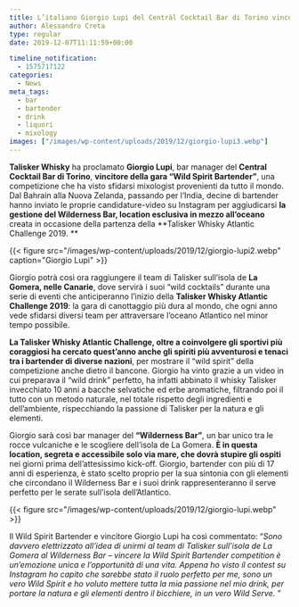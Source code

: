 ```yaml
---
title: L’italiano Giorgio Lupi del Centràl Cocktail Bar di Torino vince il contest globale di Talisker “Wild Spirit Bartender”
author: Alessandro Creta
type: regular
date: 2019-12-07T11:11:59+00:00

timeline_notification:
  - 1575717122
categories:
  - News
meta_tags:
  - bar
  - bartender
  - drink
  - liquori
  - mixology
images: ["/images/wp-content/uploads/2019/12/giorgio-lupi3.webp"]
---
```

**Talisker Whisky** ha proclamato **Giorgio Lupi**, bar manager del **Central Cocktail Bar di Torino**, **vincitore della gara “Wild Spirit Bartender”**, una competizione che ha visto sfidarsi mixologist provenienti da tutto il mondo. Dal Bahrain alla Nuova Zelanda, passando per l’India, decine di bartender hanno inviato le proprie candidature-video su Instagram per aggiudicarsi **la gestione del Wilderness Bar, location esclusiva in mezzo all’oceano** creata in occasione della partenza della **Talisker Whisky Atlantic Challenge 2019. **


{{< figure src="/images/wp-content/uploads/2019/12/giorgio-lupi2.webp" caption="Giorgio Lupi" >}}


Giorgio potrà così ora raggiungere il team di Talisker sull’isola de **La Gomera, nelle Canarie**, dove servirà i suoi “wild cocktails” durante una serie di eventi che anticiperanno l’inizio della **Talisker Whisky Atlantic Challenge 2019**: la gara di canottaggio più dura al mondo, che ogni anno vede sfidarsi diversi team per attraversare l’oceano Atlantico nel minor tempo possibile.

**La Talisker Whisky Atlantic Challenge, oltre a coinvolgere gli sportivi più coraggiosi ha cercato quest’anno anche gli spiriti più avventurosi e tenaci tra i bartender di diverse nazioni**, per mostrare il “wild spirit” della competizione anche dietro il bancone. Giorgio ha vinto grazie a un video in cui preparava il “wild drink” perfetto, ha infatti abbinato il whisky Talisker invecchiato 10 anni a bacche selvatiche ed erbe aromatiche, filtrando poi il tutto con un metodo naturale, nel totale rispetto degli ingredienti e dell’ambiente, rispecchiando la passione di Talisker per la natura e gli elementi.

Giorgio sarà così bar manager del **“Wilderness Bar”**, un bar unico tra le rocce vulcaniche e le scogliere dell’isola de La Gomera. **È in questa location, segreta e accessibile solo via mare, che dovrà stupire gli ospiti** nei giorni prima dell’attesissimo kick-off. Giorgio, bartender con più di 17 anni di esperienza, è stato scelto proprio per la sua sintonia con gli elementi che circondano il Wilderness Bar e i suoi drink rappresenteranno il serve perfetto per le serate sull’isola dell’Atlantico.


{{< figure src="/images/wp-content/uploads/2019/12/giorgio-lupi.webp" >}}


Il Wild Spirit Bartender e vincitore Giorgio Lupi ha così commentato: “_Sono davvero elettrizzato all’idea di unirmi al team di Talisker sull’isola de La Gomera al Wilderness Bar – vincere la Wild Spirit Bartender competition è un’emozione unica e l’opportunità di una vita. Appena ho visto il contest su Instagram ho capito che sarebbe stato il ruolo perfetto per me, sono un vero Wild Spirit e ho voluto mettere tutta la mia passione nel mio drink, per portare la natura e gli elementi dentro il bicchiere, in un vero Wild Serve._ ”